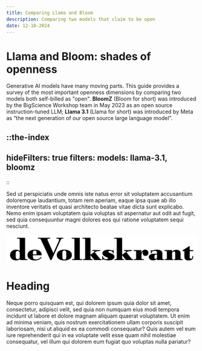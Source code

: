 ```yaml
---
title: Comparing Llama and Bloom
description: Comparing two models that claim to be open
date: 12-10-2024
---
```

# Llama and Bloom: shades of openness

Generative AI models have many moving parts. This guide provides a survey of the most important openness dimensions by comparing two models both self-billed as "open". **BloomZ** (Bloom for short) was introduced by the BigScience Workshop team in May 2023 as an open source instruction-tuned LLM; **Llama 3.1** (Llama for short) was introduced by Meta as “the next generation of our open source large language model”.

::the-index
---
hideFilters: true
filters: 
  models: llama-3.1, bloomz
---
::

Sed ut perspiciatis unde omnis iste natus error sit voluptatem accusantium doloremque laudantium, totam rem aperiam, eaque ipsa quae ab illo inventore veritatis et quasi architecto beatae vitae dicta sunt explicabo. Nemo enim ipsam voluptatem quia voluptas sit aspernatur aut odit aut fugit, sed quia consequuntur magni dolores eos qui ratione voluptatem sequi nesciunt. 

![image](/images/devolkskrant.png)

# Heading 
Neque porro quisquam est, qui dolorem ipsum quia dolor sit amet, consectetur, adipisci velit, sed quia non numquam eius modi tempora incidunt ut labore et dolore magnam aliquam quaerat voluptatem. Ut enim ad minima veniam, quis nostrum exercitationem ullam corporis suscipit laboriosam, nisi ut aliquid ex ea commodi consequatur? Quis autem vel eum iure reprehenderit qui in ea voluptate velit esse quam nihil molestiae consequatur, vel illum qui dolorem eum fugiat quo voluptas nulla pariatur?

